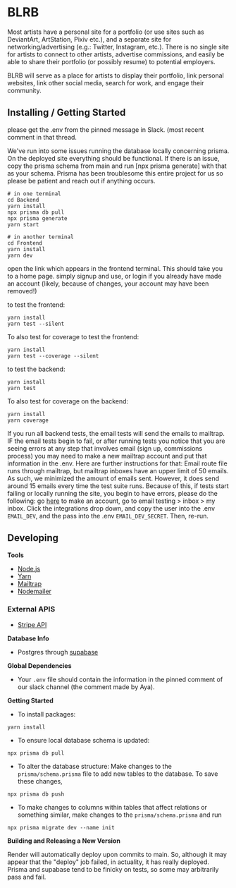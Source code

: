 # BLRB
Most artists have a personal site for a portfolio (or use sites such as DeviantArt, ArtStation, Pixiv etc.), and a separate site for networking/advertising (e.g.: Twitter, Instagram, etc.). There is no single site for artists to connect to other artists, advertise commissions, and easily be able to share their portfolio (or possibly resume) to potential employers.

BLRB will serve as a place for artists to display their portfolio, link personal websites, link other social media, search for work, and engage their community.

## Installing / Getting Started
please get the .env from the pinned message in Slack. (most recent comment in that thread. 

We've run into some issues running the database locally concerning prisma. On the deployed site everything should be functional. If there is an issue, copy the prisma schema from main and run [npx prisma generate] with that as your schema. Prisma has been troublesome this entire project for us so please be patient and reach out if anything occurs. 

```
# in one terminal
cd Backend
yarn install
npx prisma db pull
npx prisma generate
yarn start
```
```
# in another terminal
cd Frontend
yarn install
yarn dev
```
open the link which appears in the frontend terminal. This should take you to a home page. simply signup and use, or login if you already have made an account (likely, because of changes, your account may have been removed!)


to test the frontend:
```
yarn install
yarn test --silent
```

To also test for coverage
to test the frontend:
```
yarn install
yarn test --coverage --silent
```

to test the backend:
```
yarn install
yarn test 
```

To also test for coverage on the backend:
```
yarn install
yarn coverage
```

If you run all backend tests, the email tests will send the emails to mailtrap. IF the email tests begin to fail, or after running tests you notice that you are seeing errors at any step that involves email (sign up, commissions process) you may need to make a new mailtrap account and put that information in the .env. Here are further instructions for that: 
Email route file runs through mailtrap, but mailtrap inboxes have an upper limit of 50 emails. As such, we minimized the amount of emails sent. However, it does send around 15 emails every time the test suite runs. Because of this, if tests start failing or locally running the site, you begin to have errors, please do the following: go [here](https://mailtrap.io/home) to make an account, go to email testing > inbox > my inbox. Click the integrations drop down, and copy the user into the .env `EMAIL_DEV`, and the pass into the .env `EMAIL_DEV_SECRET`. Then, re-run.

## Developing
**Tools**
 - [Node.js](https://nodejs.org/en/download/)
 - [Yarn](https://classic.yarnpkg.com/lang/en/docs/install/#windows-stable)
 - [Mailtrap](https://mailtrap.io/home)
 - [Nodemailer](https://nodemailer.com/about/)
 ### External APIS
 - [Stripe API](https://stripe.com/docs/api)

**Database Info**
 - Postgres through [supabase](https://supabase.com/docs/guides/database/overview)
 
**Global Dependencies**
 - Your `.env` file should contain the information in the pinned comment of our slack channel (the comment made by Aya). 


**Getting Started**
 - To install packages:
```
yarn install
```

 - To ensure local database schema is updated:
 ```
 npx prisma db pull
 ```
 
 - To alter the database structure:
Make changes to the `prisma/schema.prisma` file to add new tables to the database. To save these changes,
```
npx prisma db push
```
- To make changes to columns within tables that affect relations or something similar, make changes to the `prisma/schema.prisma` and run
```
npx prisma migrate dev --name init
```

**Building and Releasing a New Version**

Render will automatically deploy upon commits to main. So, although it may appear that the "deploy" job failed, in actuality, it has really deployed. Prisma and supabase tend to be finicky on tests, so some may arbitrarily pass and fail.
